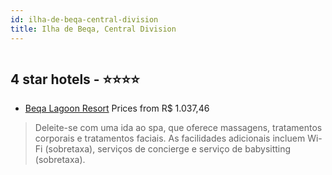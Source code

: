 ```yaml
---
id: ilha-de-beqa-central-division
title: Ilha de Beqa, Central Division
---
```


<center><img src="https://i.travelapi.com/hotels/2000000/1110000/1109900/1109892/98c7b1d9_z.jpg" alt="" /></center>


##  4 star hotels - ⭐️⭐️⭐️⭐️

-    [Beqa Lagoon Resort](https://us.hurb.com/hotels/ilha-de-beqa/beqa-lagoon-resort-HT-HPYV?cmp=18055) Prices from R$ 1.037,46
   > Deleite-se com uma ida ao spa, que oferece massagens, tratamentos corporais e tratamentos faciais. As facilidades adicionais incluem Wi-Fi (sobretaxa), serviços de concierge e serviço de babysitting (sobretaxa).
